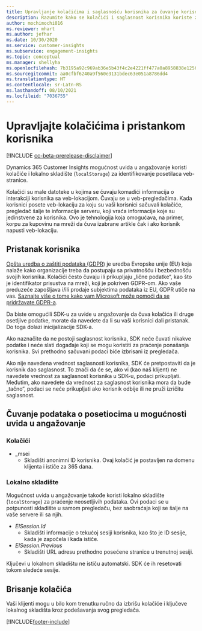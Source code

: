 ```yaml
---
title: Upravljanje kolačićima i saglasnošću korisnika za čuvanje korisničkih podataka
description: Razumite kako se kolačići i saglasnost korisnika koriste za identifikaciju posetilaca veb-stranice.
author: mochimochi016
ms.reviewer: mhart
ms.author: jefhar
ms.date: 10/30/2020
ms.service: customer-insights
ms.subservice: engagement-insights
ms.topic: conceptual
ms.manager: shellyha
ms.openlocfilehash: 7b3195a92c969ab36e5b43f4c2e4221ff477a0a8958838e1256528f58fe13dce
ms.sourcegitcommit: aa0cfbf6240a9f560e3131bdec63e051a8786dd4
ms.translationtype: HT
ms.contentlocale: sr-Latn-RS
ms.lasthandoff: 08/10/2021
ms.locfileid: "7036755"
---
```

# <a name="manage-cookies-and-user-consent"></a>Upravljajte kolačićima i pristankom korisnika

[!INCLUDE [cc-beta-prerelease-disclaimer](includes/cc-beta-prerelease-disclaimer.md)]

Dynamics 365 Customer Insights mogućnost uvida u angažovanje koristi kolačiće i lokalno skladište (`localStorage`) za identifikovanje posetilaca veb-stranice.

Kolačići su male datoteke u kojima se čuvaju komadići informacija o interakciji korisnika sa veb-lokacijom. Čuvaju se u veb-pregledačima. Kada korisnici posete veb-lokaciju za koju su vaši korisnici sačuvali kolačiće, pregledač šalje te informacije serveru, koji vraća informacije koje su jedinstvene za korisnika. Ovo je tehnologija koja omogućava, na primer, korpu za kupovinu na mreži da čuva izabrane artikle čak i ako korisnik napusti veb-lokaciju.

## <a name="user-consent"></a>Pristanak korisnika

[Opšta uredba o zaštiti podataka (GDPR)](/dynamics365/get-started/gdpr/) je uredba Evropske unije (EU) koja nalaže kako organizacije treba da postupaju sa privatnošću i bezbednošću svojih korisnika. Kolačići često čuvaju ili prikupljaju „lične podatke“, kao što je identifikator prisustva na mreži, koji je pokriven GDPR-om. Ako vaše preduzeće zapošljava i/ili prodaje subjektima podataka iz EU, GDPR utiče na vas. [Saznajte više o tome kako vam Microsoft može pomoći da se pridržavate GDPR-a](https://www.microsoft.com/trust-center/privacy/gdpr-faqs).

Da biste omogućili SDK-u za uvide u angažovanje da čuva kolačića ili druge osetljive podatke, morate da navedete da li su vaši korisnici dali pristanak. Do toga dolazi inicijalizacije SDK-a.

Ako naznačite da ne postoji saglasnost korisnika, SDK neće čuvati nikakve podatke i neće slati događaje koji se mogu koristiti za praćenje ponašanja korisnika. Svi prethodno sačuvani podaci biće izbrisani iz pregledača.

Ako nije navedena vrednost saglasnosti korisnika, SDK će pretpostaviti da je korisnik dao saglasnost. To znači da će se, ako vi (kao naš klijent) ne navedete vrednost za saglasnost korisnika u SDK-u, podaci prikupljati. Međutim, ako navedete da vrednost za saglasnost korisnika mora da bude „tačno“, podaci se neće prikupljati ako korisnik odbije ili ne pruži izričitu saglasnost.

## <a name="visitor-data-storage-in-engagement-insights-capability"></a>Čuvanje podataka o posetiocima u mogućnosti uvida u angažovanje

### <a name="cookies"></a>Kolačići

- _msei
    - Skladišti anonimni ID korisnika. Ovaj kolačić je postavljen na domenu klijenta i ističe za 365 dana.

### <a name="local-storage"></a>Lokalno skladište

Mogućnost uvida u angažovanje takođe koristi lokalno skladište (`localStorage`) za praćenje neosetljivih podataka. Ovi podaci se u potpunosti skladište u samom pregledaču, bez saobraćaja koji se šalje na vaše servere ili sa njih.

- *EISession.Id* 
    - Skladišti informacije o tekućoj sesiji korisnika, kao što je ID sesije, kada je započela i kada ističe.
- *EISession.Previous*
    - Skladišti URL adresu prethodno posećene stranice u trenutnoj sesiji.
    
Ključevi u lokalnom skladištu ne ističu automatski. SDK će ih resetovati tokom sledeće sesije.

## <a name="deleting-cookies"></a>Brisanje kolačića

Vaši klijenti mogu u bilo kom trenutku ručno da izbrišu kolačiće i ključeve lokalnog skladišta kroz podešavanja svog pregledača.


[!INCLUDE[footer-include](../includes/footer-banner.md)]